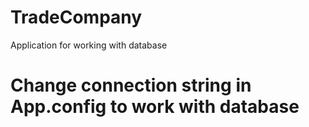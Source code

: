 # TradeCompany
Application for working with database
# Change connection string in App.config to work with database
